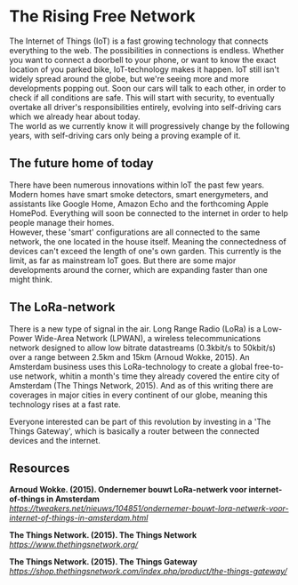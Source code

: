 # The Rising Free Network
The Internet of Things (IoT) is a fast growing technology that connects everything to the web. The possibilities in connections is endless. Whether you want to connect a doorbell to your phone, or want to know the exact location of you parked bike, IoT-technology makes it happen. IoT still isn't widely spread around the globe, but we're seeing more and more developments popping out. Soon our cars will talk to each other, in order to check if all conditions are safe. This will start with security, to eventually overtake all driver's responsibilities entirely, evolving into self-driving cars which we already hear about today.  
The world as we currently know it will progressively change by the following years, with self-driving cars only being a proving example of it.

## The future home of today
There have been numerous innovations within IoT the past few years. Modern homes have smart smoke detectors, smart energymeters, and assistants like Google Home, Amazon Echo and the forthcoming Apple HomePod. Everything will soon be connected to the internet in order to help people manage their homes.  
However, these 'smart' configurations are all connected to the same network, the one located in the house itself. Meaning the connectedness of devices can't exceed the length of one's own garden. This currently is the limit, as far as mainstream IoT goes. But there are some major developments around the corner, which are expanding faster than one might think.

## The LoRa-network
There is a new type of signal in the air. Long Range Radio (LoRa) is a Low-Power Wide-Area Network (LPWAN), a wireless telecommunications network designed to allow low bitrate datastreams (0.3kbit/s to 50kbit/s) over a range between 2.5km and 15km (Arnoud Wokke, 2015). An Amsterdam business uses this LoRa-technology to create a global free-to-use network, whitin a month's time they already covered the entire city of Amsterdam (The Things Network, 2015). And as of this writing there are coverages in major cities in every continent of our globe, meaning this technology rises at a fast rate.

Everyone interested can be part of this revolution by investing in a 'The Things Gateway', which is basically a router between the connected devices and the internet.

## Resources
**Arnoud Wokke. (2015). Ondernemer bouwt LoRa-netwerk voor internet-of-things in Amsterdam**  
*https://tweakers.net/nieuws/104851/ondernemer-bouwt-lora-netwerk-voor-internet-of-things-in-amsterdam.html*

**The Things Network. (2015). The Things Network**  
*https://www.thethingsnetwork.org/*

**The Things Network. (2015). The Things Gateway**  
*https://shop.thethingsnetwork.com/index.php/product/the-things-gateway/*
